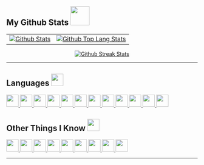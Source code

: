 
## My Github Stats <img src="https://media.giphy.com/media/WUlplcMpOCEmTGBtBW/giphy.gif" align="" width="50">

<div id="github-stats" align="center">
    <table>
    <tr border="0px">
    <td>
      <a href="https://github.com/disconsolated">
        <img src="https://readme-stats-raghav-rama.vercel.app/api?username=disconsolated&theme=github_dark&show_icons=true&border_radius=25&bg_color=0,161b22,0d1117" alt="Github Stats">
      </a></td>
    <td>
      <a href="https://github.com/disconsolated">
        <img src="https://readme-stats-raghav-rama.vercel.app/api/top-langs/?username=disconsolated&layout=compact&theme=github_dark&border_radius=25&bg_color=0,161b22,0d1117" alt="Github Top Lang Stats">
      </a></td>
    </tr>
    </table>
    <a href="https://github.com/disconsolated">
        <img src="https://github-readme-streak-stats.herokuapp.com?user=disconsolated&theme=github-dark-blue&border_radius=25&date_format=j%20M%5B%20Y%5D" alt="Github Streak Stats">
    </a>
</div>

---
<h2> Languages <img src = "https://raw.githubusercontent.com/rahulbanerjee26/githubProfileReadmeGenerator/main/gifs/code.gif" width = 32px height=32px> </h2>
<a href= https://github.com/?tab=repositories&q=&type=&language=c&sort= > <img width ='32px' height='32px' src ='https://raw.githubusercontent.com/rahulbanerjee26/githubAboutMeGenerator/main/icons/c.svg'> </a>
<a href= https://github.com/?tab=repositories&q=&type=&language=cpp&sort= > <img width ='32px' height='32px' src ='https://raw.githubusercontent.com/rahulbanerjee26/githubAboutMeGenerator/main/icons/cpp.svg'> </a>
<a href= https://github.com/?tab=repositories&q=&type=&language=cpp&sort= > <img width ='32px' height='32px' src ='https://icon-library.com/images/bash-icon/bash-icon-6.jpg'> </a>
<a href= https://github.com/?tab=repositories&q=&type=&language=python&sort= > <img width ='32px' height='32px' src ='https://raw.githubusercontent.com/rahulbanerjee26/githubAboutMeGenerator/main/icons/python.svg'> </a>
<a href= https://github.com/?tab=repositories&q=&type=&language=lua&sort= > <img width ='32px' height='32px' src ='https://i0.wp.com/cintaprogramming.com/wp-content/uploads/2019/08/600px-Lua-logo-nolabel.svg_.png?w=600&ssl=1'> </a>
<a href= https://github.com/?tab=repositories&q=&type=&language=html&sort= > <img width ='32px' height='32px' src ='https://raw.githubusercontent.com/rahuldkjain/github-profile-readme-generator/master/src/images/icons/FrontendDevelopment/html.svg'> </a>
<a href= https://github.com/?tab=repositories&q=&type=&language=css&sort= > <img width ='32px' height='32px' src ='https://raw.githubusercontent.com/rahuldkjain/github-profile-readme-generator/master/src/images/icons/FrontendDevelopment/css.svg'> </a>
<a href= https://github.com/?tab=repositories&q=&type=&language=javascript&sort= > <img width ='32px' height='32px' src ='https://raw.githubusercontent.com/rahuldkjain/github-profile-readme-generator/master/src/images/icons/ProgrammingLanguages/javascript.svg'> </a>
<a href= https://github.com/?tab=repositories&q=&type=&language=typescript&sort= > <img width ='32px' height='32px' src ='https://raw.githubusercontent.com/rahuldkjain/github-profile-readme-generator/master/src/images/icons/ProgrammingLanguages/typescript.svg'> </a>
<a href= https://github.com/?tab=repositories&q=&type=&language=markdown&sort= > <img width ='32px' height='32px' src ='https://icon-library.com/images/markdown-icon/markdown-icon-3.jpg'> </a>
<a href= https://github.com/?tab=repositories&q=&type=&language=rust&sort= > <img width ='32px' height='32px' src ='https://raw.githubusercontent.com/rahuldkjain/github-profile-readme-generator/master/src/images/icons/ProgrammingLanguages/rust.svg'> </a> 
<a href= https://github.com/?tab=repositories&q=&type=&language=go&sort= > <img width ='32px' height='32px' src ='https://go.dev/favicon.ico'> </a>

<h2> Other Things I Know <img src = "https://raw.githubusercontent.com/rahulbanerjee26/githubProfileReadmeGenerator/main/gifs/code.gif" width = 32px height=32px> </h2>
<div>
<a href= https://github.com/?tab=repositories&q=&type=&language=nginx&sort= > <img width ='32px' height='32px' src ='https://raw.githubusercontent.com/rahuldkjain/github-profile-readme-generator/master/src/images/icons/BackendDevelopment/nginx.svg'> </a>
<a href= https://github.com/?tab=repositories&q=&type=&language=nodejs&sort= > <img width ='32px' height='32px' src ='https://raw.githubusercontent.com/rahuldkjain/github-profile-readme-generator/master/src/images/icons/BackendDevelopment/nodejs.svg'> </a>
<a href= https://github.com/?tab=repositories&q=&type=&language=aws&sort= > <img width ='32px' height='32px' src ='https://raw.githubusercontent.com/rahuldkjain/github-profile-readme-generator/master/src/images/icons/Devops/aws.svg'> </a>
<a href= https://github.com/?tab=repositories&q=&type=&language=docker&sort= > <img width ='32px' height='32px' src ='https://raw.githubusercontent.com/rahuldkjain/github-profile-readme-generator/master/src/images/icons/Devops/docker.svg'> </a>
<a href= https://github.com/?tab=repositories&q=&type=&language=kubernetes&sort= > <img width ='32px' height='32px' src ='https://raw.githubusercontent.com/rahuldkjain/github-profile-readme-generator/master/src/images/icons/Devops/kubernetes.svg'> </a>
<a href= https://github.com/?tab=repositories&q=&type=&language=linux&sort= > <img width ='32px' height='32px' src ='https://raw.githubusercontent.com/rahuldkjain/github-profile-readme-generator/master/src/images/icons/Other/linux.svg'> </a>
<a href= https://github.com/?tab=repositories&q=&type=&language=vimscript&sort= > <img width ='32px' height='32px' src ='https://cdn.freebiesupply.com/logos/large/2x/vim-logo-svg-vector.svg'> </a>
<a href= https://github.com/?tab=repositories&q=&type=&language=c&sort= > <img width ='32px' height='32px' src ='https://raw.githubusercontent.com/rahuldkjain/github-profile-readme-generator/master/src/images/icons/Other/git.svg'> </a>
<a href= https://github.com/?tab=repositories&q=&type=&language=ifttt&sort= > <img width ='32px' height='32px' src ='https://raw.githubusercontent.com/rahuldkjain/github-profile-readme-generator/master/src/images/icons/Automation/ifttt.svg'> </a>
</div>

---
